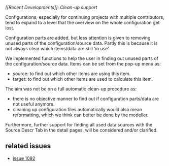 *[[Recent Developments]]: Clean-up support*

Configurations, especially for continuing projects with multiple contributors, tend to expand to a level that the overview on the whole configuration get lost.

Configuration parts are added, but less attention is given to removing unused parts of the configuration/source data. Partly this is because it is not always clear which items/data are still 'in use'.

We implemented functions to help the user in finding out unused parts of the configuration/source data. Items can be set from the pop-up menu as:

-   source: to find out which other items are using this item.
-   target: to find out which other items are used to calculate this item.

The aim was not be on a full automatic clean-up procedure as:

-   there is no objective manner to find out if configuration parts/data are not useful anymore.
-   cleaning up configuration files automatically would also mean reformatting, which we think can better be done by the modeller.

Furthermore, further support for finding all used data sources with the Source Descr Tab in the detail pages, will be considered and/or clarified.

## related issues

-   [issue 1092](http://mantis.objectvision.nl/view.php?id=1092)